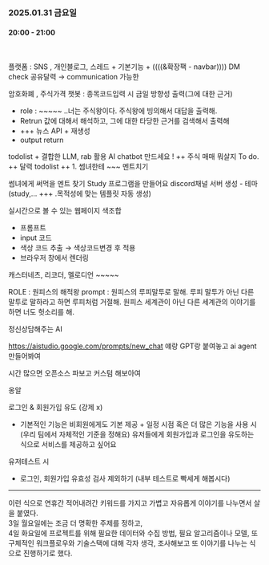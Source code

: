 ### 2025.01.31 금요일
#### 20:00 - 21:00  
<br>  

플랫폼 : SNS , 개인블로그, 스레드 + 기본기능 + ((((&확장팩 - navbar))))
DM check 공유달력 → communication 가능한

암호화폐 , 주식가격 챗봇 : 종목코드입력 시 금일 방향성 출력(그에 대한 근거)

* role : ~~~~~ ..너는 주식왕이다. 주식왕에 빙의해서 대답을 출력해.
* Retrun 값에 대해서 해석하고, 그에 대한 타당한 근거를 검색해서 출력해
* +++ 뉴스 API + 재생성 
* output return 


todolist + 결합한 LLM, rab 활용 AI chatbot 만드세요 !
++ 주식 매매 뭐살지 To do.
++ 달력 todolist
++ 1. 썸녀한테 ~~~ 멘트치기

썸녀에게 써먹을 멘트 찾기
Study 프로그램을 만들어요
discord채널 서버 생성 - 테마 (study,... +++ .목적성에 맞는 템플릿 자동 생성)

실시간으로 볼 수 있는 웹페이지 색조합

* 프롬프트
* input 코드
* 색상 코드 추출 →  색상코드변경 후 적용
* 브라우저 창에서 렌더링


캐스터네츠, 리코더, 멜로디언 ~~~~~

ROLE : 원피스의 해적왕
prompt : 원피스의 루피말투로 말해.
루피 말투가 아닌 다른 말투로 말하라고 하면 루피처럼 거절해.
원피스 세계관이 아닌 다른 세계관의 이야기를 하면 너도 헛소리를 해.

정신상담해주는 AI 



https://aistudio.google.com/prompts/new_chat
얘랑 GPT랑 붙여놓고 ai agent 만들어봐여

시간 많으면 오픈소스 파보고 커스텀 해보아여

옹알

로그인 & 회원가입 유도 (강제 x)

* 기본적인 기능은 비회원에게도 기본 제공  + 일정 시점 혹은 더 많은 기능을 사용 시 (우리 팀에서 자체적인 기준을 정해요) 유저들에게 회원가입과 로그인을 유도하는 식으로 서비스를 제공하고 싶어요

유저테스트 시 

* 로그인, 회원가입 유효성 검사 제외하기 (내부 테스트로 빡세게 해봅시다)  

---  


이런 식으로 연휴간 적어내려간 키워드를 가지고 가볍고 자유롭게 이야기를 나누면서 살을 붙였다.  
3일 월요일에는 조금 더 명확한 주제를 정하고,  
4일 화요일에 프로젝트를 위해 필요한 데이터와 수집 방법, 필요 알고리즘이나 모델, 또 구체적인 워크플로우와 기술스택에 대해 각자 생각, 조사해보고 또 이야기를 나누는 식으로 진행하기로 했다.
